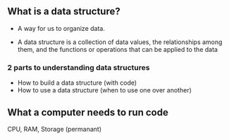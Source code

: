 ## What is a data structure?

- A way for us to organize data.

- A data structure is a collection of data values, the relationships among them, and the functions or operations that can be applied to the data

### 2 parts to understanding data structures

- How to build a data structure (with code)
- How to use a data structure (when to use one over another)

## What a computer needs to run code

CPU, RAM, Storage (permanant)

